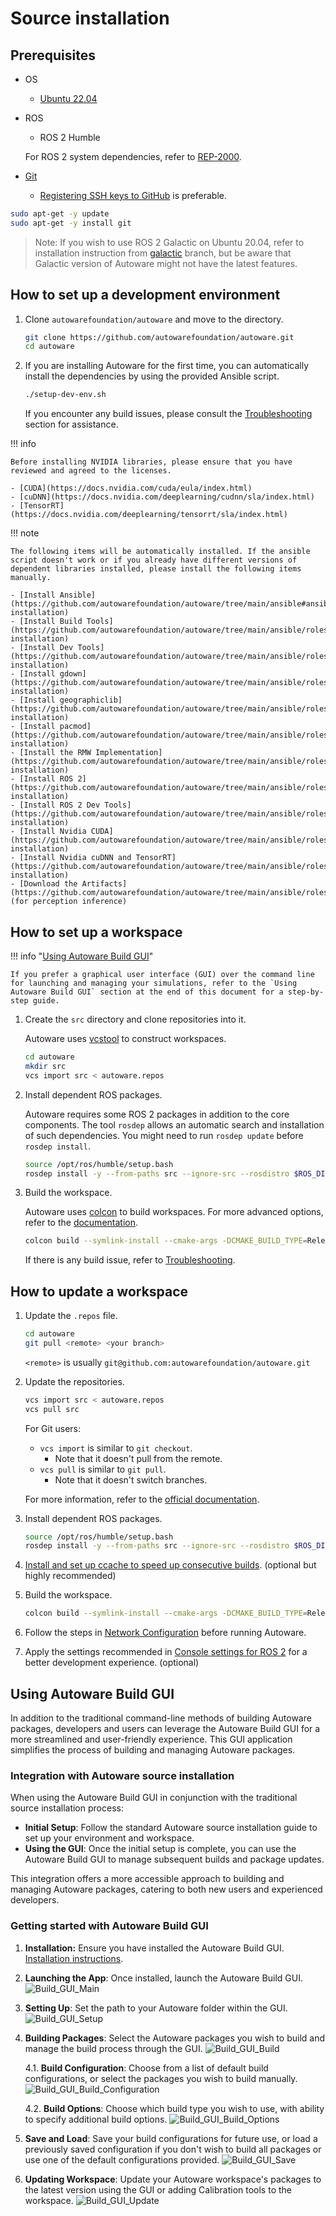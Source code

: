 # Source installation

## Prerequisites

- OS

  - [Ubuntu 22.04](https://releases.ubuntu.com/22.04/)

- ROS

  - ROS 2 Humble

  For ROS 2 system dependencies, refer to [REP-2000](https://www.ros.org/reps/rep-2000.html).

- [Git](https://git-scm.com/)
  - [Registering SSH keys to GitHub](https://github.com/settings/keys) is preferable.

```bash
sudo apt-get -y update
sudo apt-get -y install git
```

> Note: If you wish to use ROS 2 Galactic on Ubuntu 20.04, refer to installation instruction from [galactic](https://autowarefoundation.github.io/autoware-documentation/galactic/installation/autoware/source-installation/) branch, but be aware that Galactic version of Autoware might not have the latest features.

## How to set up a development environment

1. Clone `autowarefoundation/autoware` and move to the directory.

   ```bash
   git clone https://github.com/autowarefoundation/autoware.git
   cd autoware
   ```

2. If you are installing Autoware for the first time, you can automatically install the dependencies by using the provided Ansible script.

   ```bash
   ./setup-dev-env.sh
   ```

   If you encounter any build issues, please consult the [Troubleshooting](../../support/troubleshooting/index.md#build-issues) section for assistance.

!!! info

    Before installing NVIDIA libraries, please ensure that you have reviewed and agreed to the licenses.

    - [CUDA](https://docs.nvidia.com/cuda/eula/index.html)
    - [cuDNN](https://docs.nvidia.com/deeplearning/cudnn/sla/index.html)
    - [TensorRT](https://docs.nvidia.com/deeplearning/tensorrt/sla/index.html)

!!! note

    The following items will be automatically installed. If the ansible script doesn't work or if you already have different versions of dependent libraries installed, please install the following items manually.

    - [Install Ansible](https://github.com/autowarefoundation/autoware/tree/main/ansible#ansible-installation)
    - [Install Build Tools](https://github.com/autowarefoundation/autoware/tree/main/ansible/roles/build_tools#manual-installation)
    - [Install Dev Tools](https://github.com/autowarefoundation/autoware/tree/main/ansible/roles/dev_tools#manual-installation)
    - [Install gdown](https://github.com/autowarefoundation/autoware/tree/main/ansible/roles/gdown#manual-installation)
    - [Install geographiclib](https://github.com/autowarefoundation/autoware/tree/main/ansible/roles/geographiclib#manual-installation)
    - [Install pacmod](https://github.com/autowarefoundation/autoware/tree/main/ansible/roles/pacmod#manual-installation)
    - [Install the RMW Implementation](https://github.com/autowarefoundation/autoware/tree/main/ansible/roles/rmw_implementation#manual-installation)
    - [Install ROS 2](https://github.com/autowarefoundation/autoware/tree/main/ansible/roles/ros2#manual-installation)
    - [Install ROS 2 Dev Tools](https://github.com/autowarefoundation/autoware/tree/main/ansible/roles/ros2_dev_tools#manual-installation)
    - [Install Nvidia CUDA](https://github.com/autowarefoundation/autoware/tree/main/ansible/roles/cuda#manual-installation)
    - [Install Nvidia cuDNN and TensorRT](https://github.com/autowarefoundation/autoware/tree/main/ansible/roles/tensorrt#manual-installation)
    - [Download the Artifacts](https://github.com/autowarefoundation/autoware/tree/main/ansible/roles/artifacts) (for perception inference)

## How to set up a workspace

!!! info "[Using Autoware Build GUI](#using-autoware-build-gui)"

    If you prefer a graphical user interface (GUI) over the command line for launching and managing your simulations, refer to the `Using Autoware Build GUI` section at the end of this document for a step-by-step guide.

1. Create the `src` directory and clone repositories into it.

   Autoware uses [vcstool](https://github.com/dirk-thomas/vcstool) to construct workspaces.

   ```bash
   cd autoware
   mkdir src
   vcs import src < autoware.repos
   ```

2. Install dependent ROS packages.

   Autoware requires some ROS 2 packages in addition to the core components.
   The tool `rosdep` allows an automatic search and installation of such dependencies.
   You might need to run `rosdep update` before `rosdep install`.

   ```bash
   source /opt/ros/humble/setup.bash
   rosdep install -y --from-paths src --ignore-src --rosdistro $ROS_DISTRO
   ```

3. Build the workspace.

   Autoware uses [colcon](https://github.com/colcon) to build workspaces.
   For more advanced options, refer to the [documentation](https://colcon.readthedocs.io/).

   ```bash
   colcon build --symlink-install --cmake-args -DCMAKE_BUILD_TYPE=Release
   ```

   If there is any build issue, refer to [Troubleshooting](../../support/troubleshooting/index.md#build-issues).

## How to update a workspace

1. Update the `.repos` file.

   ```bash
   cd autoware
   git pull <remote> <your branch>
   ```

   `<remote>` is usually `git@github.com:autowarefoundation/autoware.git`

2. Update the repositories.

   ```bash
   vcs import src < autoware.repos
   vcs pull src
   ```

   For Git users:

   - `vcs import` is similar to `git checkout`.
     - Note that it doesn't pull from the remote.
   - `vcs pull` is similar to `git pull`.
     - Note that it doesn't switch branches.

   For more information, refer to the [official documentation](https://github.com/dirk-thomas/vcstool).

3. Install dependent ROS packages.

   ```bash
   source /opt/ros/humble/setup.bash
   rosdep install -y --from-paths src --ignore-src --rosdistro $ROS_DISTRO
   ```

4. [Install and set up ccache to speed up consecutive builds](../../how-to-guides/others/advanced-usage-of-colcon.md#using-ccache-to-speed-up-recompilation). (optional but highly recommended)

5. Build the workspace.

   ```bash
   colcon build --symlink-install --cmake-args -DCMAKE_BUILD_TYPE=Release
   ```

6. Follow the steps in [Network Configuration](../../installation/additional-settings-for-developers/network-configuration/index.md) before running Autoware.

7. Apply the settings recommended in [Console settings for ROS 2](../../installation/additional-settings-for-developers/console-settings.md) for a better development experience. (optional)

## Using Autoware Build GUI

In addition to the traditional command-line methods of building Autoware packages, developers and users can leverage the Autoware Build GUI for a more streamlined and user-friendly experience. This GUI application simplifies the process of building and managing Autoware packages.

### Integration with Autoware source installation

When using the Autoware Build GUI in conjunction with the traditional source installation process:

- **Initial Setup**: Follow the standard Autoware source installation guide to set up your environment and workspace.
- **Using the GUI**: Once the initial setup is complete, you can use the Autoware Build GUI to manage subsequent builds and package updates.

This integration offers a more accessible approach to building and managing Autoware packages, catering to both new users and experienced developers.

### Getting started with Autoware Build GUI

1. **Installation:** Ensure you have installed the Autoware Build GUI. [Installation instructions](https://github.com/autowarefoundation/autoware-build-gui#installation).
2. **Launching the App**: Once installed, launch the Autoware Build GUI.
   ![Build_GUI_Main](images/build-gui/build_gui_main.png)
3. **Setting Up**: Set the path to your Autoware folder within the GUI.
   ![Build_GUI_Setup](images/build-gui/build_gui_setup.png)
4. **Building Packages**: Select the Autoware packages you wish to build and manage the build process through the GUI.
   ![Build_GUI_Build](images/build-gui/build_gui_build.png)

   4.1. **Build Configuration**: Choose from a list of default build configurations, or select the packages you wish to build manually.
   ![Build_GUI_Build_Configuration](images/build-gui/build_gui_build_configuration.png)

   4.2. **Build Options**: Choose which build type you wish to use, with ability to specify additional build options.
   ![Build_GUI_Build_Options](images/build-gui/build_gui_build_options.png)

5. **Save and Load**: Save your build configurations for future use, or load a previously saved configuration if you don't wish to build all packages or use one of the default configurations provided.
   ![Build_GUI_Save](images/build-gui/build_gui_save.png)
6. **Updating Workspace**: Update your Autoware workspace's packages to the latest version using the GUI or adding Calibration tools to the workspace.
   ![Build_GUI_Update](images/build-gui/build_gui_update.png)
